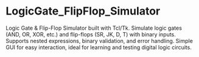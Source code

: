 # LogicGate_FlipFlop_Simulator
Logic Gate &amp; Flip-Flop Simulator built with Tcl/Tk. Simulate logic gates (AND, OR, XOR, etc.) and flip-flops (SR, JK, D, T) with binary inputs. Supports nested expressions, binary validation, and error handling. Simple GUI for easy interaction, ideal for learning and testing digital logic circuits.
